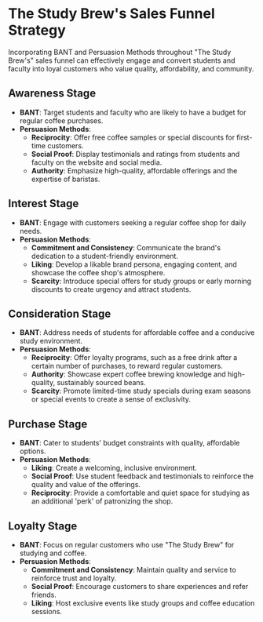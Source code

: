 # The Study Brew's Sales Funnel Strategy

Incorporating BANT and Persuasion Methods throughout "The Study Brew's" sales funnel can effectively engage and convert students and faculty into loyal customers who value quality, affordability, and community.

## Awareness Stage

- **BANT**: Target students and faculty who are likely to have a budget for regular coffee purchases.
- **Persuasion Methods**:
  - **Reciprocity**: Offer free coffee samples or special discounts for first-time customers.
  - **Social Proof**: Display testimonials and ratings from students and faculty on the website and social media.
  - **Authority**: Emphasize high-quality, affordable offerings and the expertise of baristas.

## Interest Stage

- **BANT**: Engage with customers seeking a regular coffee shop for daily needs.
- **Persuasion Methods**:
  - **Commitment and Consistency**: Communicate the brand's dedication to a student-friendly environment.
  - **Liking**: Develop a likable brand persona, engaging content, and showcase the coffee shop's atmosphere.
  - **Scarcity**: Introduce special offers for study groups or early morning discounts to create urgency and attract students.

## Consideration Stage

- **BANT**: Address needs of students for affordable coffee and a conducive study environment.
- **Persuasion Methods**:
  - **Reciprocity**: Offer loyalty programs, such as a free drink after a certain number of purchases, to reward regular customers.
  - **Authority**: Showcase expert coffee brewing knowledge and high-quality, sustainably sourced beans.
  - **Scarcity**: Promote limited-time study specials during exam seasons or special events to create a sense of exclusivity.

## Purchase Stage

- **BANT**: Cater to students' budget constraints with quality, affordable options.
- **Persuasion Methods**:
  - **Liking**: Create a welcoming, inclusive environment.
  - **Social Proof**: Use student feedback and testimonials to reinforce the quality and value of the offerings.
  - **Reciprocity**: Provide a comfortable and quiet space for studying as an additional 'perk' of patronizing the shop.

## Loyalty Stage

- **BANT**: Focus on regular customers who use "The Study Brew" for studying and coffee.
- **Persuasion Methods**:
  - **Commitment and Consistency**: Maintain quality and service to reinforce trust and loyalty.
  - **Social Proof**: Encourage customers to share experiences and refer friends.
  - **Liking**: Host exclusive events like study groups and coffee education sessions.
